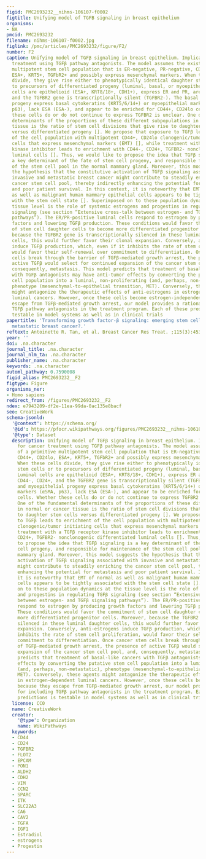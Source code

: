 ```yaml
---
figid: PMC2693232__nihms-106107-f0002
figtitle: Unifying model of TGFB signaling in breast epithelium
organisms:
- NA
pmcid: PMC2693232
filename: nihms-106107-f0002.jpg
figlink: /pmc/articles/PMC2693232/figure/F2/
number: F2
caption: Unifying model of TGFβ signaling in breast epithelium. Implications for cancer
  treatment using TGFβ pathway antagonists. The model assumes the existence of a primitive
  multipotent stem cell population that is ER-negative, PR-negative, CD44+, CD24lo,
  ESA+, KRT5+, TGFbR2+ and possibly express mesenchymal markers. When these cells
  divide, they give rise either to phenotypically identical daughter stem cells or
  to precursors of differentiated progeny (luminal, basal, or myoepithelial). Luminal
  cells are epithelioid (ESA+, KRT8/18+, CDH1+), express ER and PR, are CD44-, CD24+,
  and the TGFBR2 gene is transcriptionally silent (TGFBR2-). The basal and myoepithelial
  progeny express basal cytokeratins (KRT5/6/14+) or myoepithelial markers (αSMA,
  p63), lack ESA (ESA-), and appear to be enriched for CD44+, CD24lo cells. Whether
  these cells do or do not continue to express TGFBR2 is unclear. One of the fundamental
  determinants of the proportions of these different subpopulations in normal or cancer
  tissue is the ratio of stem cell divisions that give rise to daughter stem cells
  versus differentiated progeny []. We propose that exposure to TGFβ leads to enrichment
  of the cell population with multipotent CD44+, CD24lo clonogenic/tumor initiating
  cells that express mesenchymal markers (EMT) [], while treatment with a TGFβ receptor
  kinase inhibitor leads to enrichment with CD44-, CD24+, TGFBR2- nonclonogenic differentiated
  luminal cells []. Thus, we would like to propose the idea that TGFβ signaling is
  a key determinant of the fate of stem cell progeny, and responsible for maintenance
  of the stem cell pool in the normal mammary gland. Moreover, this model suggests
  the hypothesis that the constitutive activation of TGFβ signaling associated with
  invasive and metastatic breast cancer might contribute to steadily enriching the
  cancer stem cell pool, thereby indirectly enhancing the potential for metastasis
  and poor patient survival. In this context, it is noteworthy that EMT of normal
  as well as malignant human mammary epithelial cells appears to be tightly associated
  with the stem cell state []. Superimposed on to these population dynamics at the
  tissue level is the role of systemic estrogens and progestins in regulating TGFβ
  signaling (see section “Extensive cross-talk between estrogen- and TGFβ signaling
  pathways”). The ER/PR-positive luminal cells respond to estrogen by producing growth
  factors and lowering TGFβ production. These conditions would favor the commitment
  of stem cell daughter cells to become more differentiated progenitor cells. Moreover,
  because the TGFBR2 gene is transcriptionally silenced in these luminal daughter
  cells, this would further favor their clonal expansion. Conversely, anti-estrogens
  induce TGFβ production, which, even if it inhibits the rate of stem cell proliferation,
  would favor their self-renewal over commitment to differentiation. Once cancer stem
  cells break through the barrier of TGFβ-mediated growth arrest, the presence of
  active TGFβ would select for continued expansion of the cancer stem cell pool, and,
  consequently, metastasis. This model predicts that treatment of basal-like cancers
  with TGFβ antagonists may have anti-tumor effects by converting the putative stem
  cell population into a luminal, non-proliferating (and, perhaps, non-metastatic),
  phenotype (mesenchymal-to-epithelial transition, MET). Conversely, these agents
  might antagonize the therapeutic effects of anti-estrogens in estrogen-dependent
  luminal cancers. However, once these cells become estrogen-independent because they
  escape from TGFβ-mediated growth arrest, our model provides a rationale for including
  TGFβ pathway antagonists in the treatment program. Each of these predictions is
  testable in model systems as well as in clinical trials
papertitle: 'Transforming growth factor-β signaling: emerging stem cell target in
  metastatic breast cancer?.'
reftext: Antoinette R. Tan, et al. Breast Cancer Res Treat. ;115(3):453-495.
year: ''
doi: .na.character
journal_title: .na.character
journal_nlm_ta: .na.character
publisher_name: .na.character
keywords: .na.character
automl_pathway: 0.7590008
figid_alias: PMC2693232__F2
figtype: Figure
organisms_ner:
- Homo sapiens
redirect_from: /figures/PMC2693232__F2
ndex: e7943209-df2e-11ea-99da-0ac135e8bacf
seo: CreativeWork
schema-jsonld:
  '@context': https://schema.org/
  '@id': https://pfocr.wikipathways.org/figures/PMC2693232__nihms-106107-f0002.html
  '@type': Dataset
  description: Unifying model of TGFβ signaling in breast epithelium. Implications
    for cancer treatment using TGFβ pathway antagonists. The model assumes the existence
    of a primitive multipotent stem cell population that is ER-negative, PR-negative,
    CD44+, CD24lo, ESA+, KRT5+, TGFbR2+ and possibly express mesenchymal markers.
    When these cells divide, they give rise either to phenotypically identical daughter
    stem cells or to precursors of differentiated progeny (luminal, basal, or myoepithelial).
    Luminal cells are epithelioid (ESA+, KRT8/18+, CDH1+), express ER and PR, are
    CD44-, CD24+, and the TGFBR2 gene is transcriptionally silent (TGFBR2-). The basal
    and myoepithelial progeny express basal cytokeratins (KRT5/6/14+) or myoepithelial
    markers (αSMA, p63), lack ESA (ESA-), and appear to be enriched for CD44+, CD24lo
    cells. Whether these cells do or do not continue to express TGFBR2 is unclear.
    One of the fundamental determinants of the proportions of these different subpopulations
    in normal or cancer tissue is the ratio of stem cell divisions that give rise
    to daughter stem cells versus differentiated progeny []. We propose that exposure
    to TGFβ leads to enrichment of the cell population with multipotent CD44+, CD24lo
    clonogenic/tumor initiating cells that express mesenchymal markers (EMT) [], while
    treatment with a TGFβ receptor kinase inhibitor leads to enrichment with CD44-,
    CD24+, TGFBR2- nonclonogenic differentiated luminal cells []. Thus, we would like
    to propose the idea that TGFβ signaling is a key determinant of the fate of stem
    cell progeny, and responsible for maintenance of the stem cell pool in the normal
    mammary gland. Moreover, this model suggests the hypothesis that the constitutive
    activation of TGFβ signaling associated with invasive and metastatic breast cancer
    might contribute to steadily enriching the cancer stem cell pool, thereby indirectly
    enhancing the potential for metastasis and poor patient survival. In this context,
    it is noteworthy that EMT of normal as well as malignant human mammary epithelial
    cells appears to be tightly associated with the stem cell state []. Superimposed
    on to these population dynamics at the tissue level is the role of systemic estrogens
    and progestins in regulating TGFβ signaling (see section “Extensive cross-talk
    between estrogen- and TGFβ signaling pathways”). The ER/PR-positive luminal cells
    respond to estrogen by producing growth factors and lowering TGFβ production.
    These conditions would favor the commitment of stem cell daughter cells to become
    more differentiated progenitor cells. Moreover, because the TGFBR2 gene is transcriptionally
    silenced in these luminal daughter cells, this would further favor their clonal
    expansion. Conversely, anti-estrogens induce TGFβ production, which, even if it
    inhibits the rate of stem cell proliferation, would favor their self-renewal over
    commitment to differentiation. Once cancer stem cells break through the barrier
    of TGFβ-mediated growth arrest, the presence of active TGFβ would select for continued
    expansion of the cancer stem cell pool, and, consequently, metastasis. This model
    predicts that treatment of basal-like cancers with TGFβ antagonists may have anti-tumor
    effects by converting the putative stem cell population into a luminal, non-proliferating
    (and, perhaps, non-metastatic), phenotype (mesenchymal-to-epithelial transition,
    MET). Conversely, these agents might antagonize the therapeutic effects of anti-estrogens
    in estrogen-dependent luminal cancers. However, once these cells become estrogen-independent
    because they escape from TGFβ-mediated growth arrest, our model provides a rationale
    for including TGFβ pathway antagonists in the treatment program. Each of these
    predictions is testable in model systems as well as in clinical trials
  license: CC0
  name: CreativeWork
  creator:
    '@type': Organization
    name: WikiPathways
  keywords:
  - CD44
  - CD24
  - TGFBR2
  - FLOT2
  - EPCAM
  - PON1
  - ALDH2
  - CDH2
  - VIM
  - CCN2
  - SPARC
  - ITK
  - SLC22A3
  - CA6
  - CAV2
  - TGFA
  - IGF1
  - Estradiol
  - estrogens
  - Progestin
---
```

